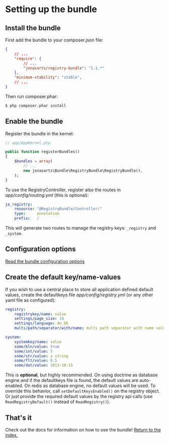 Setting up the bundle
=====================

## Install the bundle

First add the bundle to your composer.json file: 

```json
{
    // ...
    "require": {
        // ...
        "jonasarts/registry-bundle": "1.1.*"
    },
    "minimum-stability": "stable",
    // ...
}
```

Then run composer.phar:

``` bash
$ php composer.phar install
```

## Enable the bundle

Register the bundle in the kernel:

```php
// app/AppKernel.php

public function registerBundles()
{
    $bundles = array(
        // ...
        new jonasarts\Bundle\RegistryBundle\RegistryBundle(),
    );
}
```

To use the RegistryController, register also the routes in *app/config/routing.yml* (this is optional):

```yaml
ja_registry:
    resource: "@RegistryBundle/Controller/"
    type:     annotation
    prefix:   /
```

This will generate two routes to manage the registry keys: ``_registry`` and ``_system``.

## Configuration options

[Read the bundle configuration options](02-configuration.md)

## Create the default key/name-values

If you wish to use a central place to store all application defined default values, create the defaultkeys file *app/config/registry.yml* (or any other yaml file as configured):

```yaml
registry:
    registrykey/name: value
    settings/page_size: 10
    settings/language: de_DE
    multi/path/separator/with/name: multi path separator with name value string

system:
    systemkey/name: value
    some/bln/value: true
    some/int/value: 5
    some/str/value: a string
    some/flt/value: 0.5
    some/dat/value: 2013-10-15
```

This is **optional**, but highly recommended. On using doctrine as database engine and if the defaultkeys file is found, the default values are auto-enabled. On redis as database engine, no default values will be used. To override this behavior, call ``setDefaultKeysEnabled()`` on the registry object. 
Or just provide the required default values by the registry api calls (use ``ReadRegistryDefault()`` instead of ``ReadRegistry()``).

## That's it

Check out the docs for information on how to use the bundle! [Return to the index.](index.md)